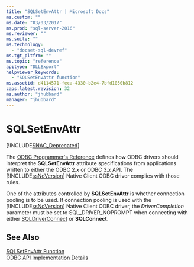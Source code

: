 ```yaml
---
title: "SQLSetEnvAttr | Microsoft Docs"
ms.custom: ""
ms.date: "03/03/2017"
ms.prod: "sql-server-2016"
ms.reviewer: ""
ms.suite: ""
ms.technology: 
  - "docset-sql-devref"
ms.tgt_pltfrm: ""
ms.topic: "reference"
apitype: "DLLExport"
helpviewer_keywords: 
  - "SQLSetEnvAttr function"
ms.assetid: d4114571-feca-4330-b2e4-7bfd1050b812
caps.latest.revision: 32
ms.author: "jhubbard"
manager: "jhubbard"
---
```

# SQLSetEnvAttr
[!INCLUDE[SNAC_Deprecated](../../a9retired/includes/snac-deprecated.md)]

  The [ODBC Programmer's Reference](http://go.microsoft.com/fwlink/?LinkId=45250) defines how ODBC drivers should interpret the **SQLSetEnvAttr** attribute specifications from applications written to either the ODBC 2.*x* or ODBC 3.*x* API. The [!INCLUDE[ssNoVersion](../../a9notintoc/includes/ssnoversion-md.md)] Native Client ODBC driver complies with those rules.  
  
 One of the attributes controlled by **SQLSetEnvAttr** is whether connection pooling is to be used. If connection pooling is used with the [!INCLUDE[ssNoVersion](../../a9notintoc/includes/ssnoversion-md.md)] Native Client ODBC driver, the *DriverCompletion* parameter must be set to SQL_DRIVER_NOPROMPT when connecting with either [SQLDriverConnect](../../relational-databases/extended-stored-procedures-reference/sqldriverconnect.md) or **SQLConnect**.  
  
## See Also  
 [SQLSetEnvAttr Function](http://go.microsoft.com/fwlink/?LinkId=59369)   
 [ODBC API Implementation Details](../../relational-databases/extended-stored-procedures-reference/odbc-api-implementation-details.md)  
  
  